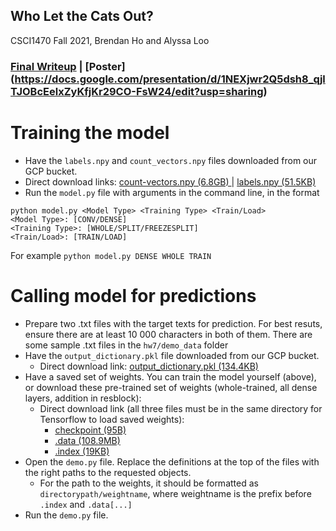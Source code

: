 ## Who Let the Cats Out?
CSCI1470 Fall 2021, Brendan Ho and Alyssa Loo

### [Final Writeup](https://docs.google.com/document/d/1SldKaEAevO9QALDZy1KmQJWis0di8VJpq5rGMoytfpM/edit?usp=sharing) | [Poster] (https://docs.google.com/presentation/d/1NEXjwr2Q5dsh8_qjlTJOBcEelxZyKfjKr29CO-FsW24/edit?usp=sharing)
# Training the model
- Have the `labels.npy` and `count_vectors.npy` files downloaded from our GCP bucket. 
- Direct download links: [count-vectors.npy (6.8GB) ](https://storage.googleapis.com/claimmelater-trained-weights/count-vectors.npy)| [labels.npy (51.5KB)](https://storage.googleapis.com/claimmelater-trained-weights/labels.npy)
- Run the `model.py` file with arguments in the command line, in the format 
```
python model.py <Model Type> <Training Type> <Train/Load>
<Model Type>: [CONV/DENSE]
<Training Type>: [WHOLE/SPLIT/FREEZESPLIT]
<Train/Load>: [TRAIN/LOAD]
```

For example
```python model.py DENSE WHOLE TRAIN```

# Calling model for predictions
- Prepare two .txt files with the target texts for prediction. For best resuts, ensure there are at least 10 000 characters in both of them. There are some sample .txt files in the `hw7/demo_data` folder
- Have the `output_dictionary.pkl` file downloaded from our GCP bucket.
  - Direct download link: [output_dictionary.pkl (134.4KB)](https://storage.googleapis.com/claimmelater-trained-weights/output_dictionary.pkl)
- Have a saved set of weights. You can train the model yourself (above), or download these pre-trained set of weights (whole-trained, all dense layers, addition in resblock):
  - Direct download link (all three files must be in the same directory for Tensorflow to load saved weights): 
    - [checkpoint (95B)](https://storage.googleapis.com/claimmelater-trained-weights/whole_model_weights_addition/checkpoint)
    - [.data (108.9MB)](https://storage.googleapis.com/claimmelater-trained-weights/whole_model_weights_addition/whole_model_weights.data-00000-of-00001)
    - [.index (19KB)](https://storage.googleapis.com/claimmelater-trained-weights/whole_model_weights_addition/whole_model_weights.index)
- Open the `demo.py` file. Replace the definitions at the top of the files with the right paths to the requested objects.
  - For the path to the weights, it should be formatted as `directorypath/weightname`, where weightname is the prefix before `.index` and `.data[...]`
- Run the `demo.py` file.

